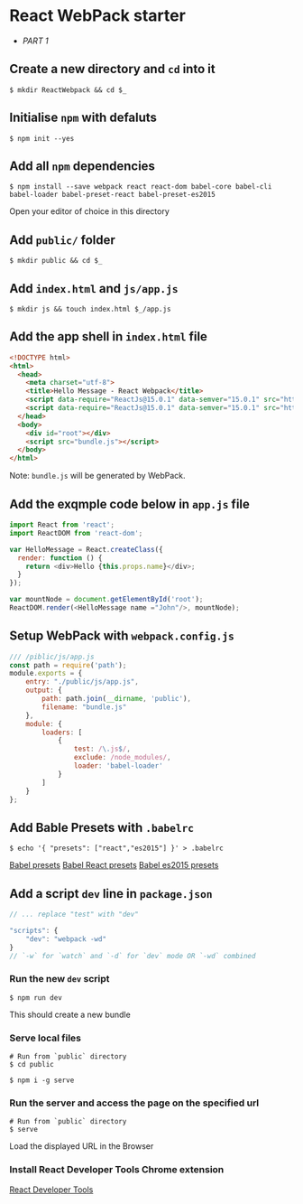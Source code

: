 # React WebPack starter
* _PART 1_

## Create a new directory and `cd` into it
```Shell
$ mkdir ReactWebpack && cd $_
```

## Initialise `npm` with defaluts
```Shell
$ npm init --yes
```

## Add all `npm` dependencies
```Shell 
$ npm install --save webpack react react-dom babel-core babel-cli babel-loader babel-preset-react babel-preset-es2015
```
Open your editor of choice in this directory

## Add `public/` folder
```Shell
$ mkdir public && cd $_
```

## Add `index.html` and `js/app.js` 
```Shell
$ mkdir js && touch index.html $_/app.js
```

## Add the app shell in `index.html` file 
```html
<!DOCTYPE html>
<html>
  <head>
    <meta charset="utf-8">
    <title>Hello Message - React Webpack</title>
    <script data-require="ReactJs@15.0.1" data-semver="15.0.1" src="https://fb.me/react-15.0.1.min.js"></script>
    <script data-require="ReactJs@15.0.1" data-semver="15.0.1" src="https://fb.me/react-dom-15.0.1.min.js"></script>
  </head>
  <body>
    <div id="root"></div>
    <script src="bundle.js"></script>
  </body>
</html>
```
Note: `bundle.js` will be generated by WebPack. 

## Add the exqmple code below in `app.js` file
```JavaScript
import React from 'react';
import ReactDOM from 'react-dom';

var HelloMessage = React.createClass({
  render: function () {
    return <div>Hello {this.props.name}</div>;
  }
});

var mountNode = document.getElementById('root');
ReactDOM.render(<HelloMessage name ="John"/>, mountNode);
```

## Setup WebPack with `webpack.config.js`
```JavaScript
/// /piblic/js/app.js
const path = require('path');
module.exports = {
    entry: "./public/js/app.js",
    output: {
        path: path.join(__dirname, 'public'),
        filename: "bundle.js"
    },
    module: {
        loaders: [
            {
                test: /\.js$/,
                exclude: /node_modules/,
                loader: 'babel-loader'
            }
        ]
    }
};
```

## Add Bable Presets with `.babelrc` 
```Shell
$ echo '{ "presets": ["react","es2015"] }' > .babelrc
```

[Babel presets](https://babeljs.io/docs/plugins/#presets)
[Babel React presets](https://babeljs.io/docs/plugins/preset-react/)
[Babel es2015 presets](https://babeljs.io/docs/plugins/preset-es2015/)

## Add a script `dev` line in `package.json`
```JavaScript
// ... replace "test" with "dev"

"scripts": {
    "dev": "webpack -wd"
}
// `-w` for `watch` and `-d` for `dev` mode OR `-wd` combined
```

### Run the new `dev` script 
```Shell 
$ npm run dev
```
This should create a new bundle

### Serve local files
```Shell
# Run from `public` directory
$ cd public

$ npm i -g serve
```

### Run the server and access the page on the specified url
```Shell
# Run from `public` directory
$ serve
```
Load the displayed URL in the Browser


### Install React Developer Tools Chrome extension 
[React Developer Tools](https://chrome.google.com/webstore/detail/react-developer-tools/fmkadmapgofadopljbjfkapdkoienihi)
